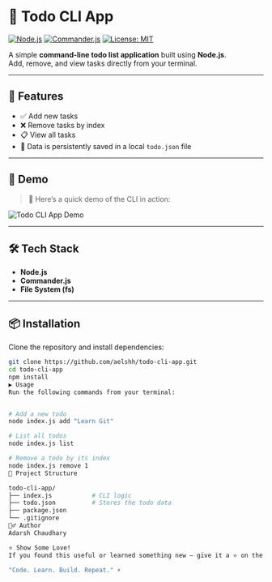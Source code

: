 # 📝 Todo CLI App

[![Node.js](https://img.shields.io/badge/Node.js-339933?style=for-the-badge&logo=node.js&logoColor=white)](https://nodejs.org)
[![Commander.js](https://img.shields.io/badge/Commander.js-FFD700?style=for-the-badge)](https://www.npmjs.com/package/commander)
[![License: MIT](https://img.shields.io/badge/License-MIT-green.svg?style=for-the-badge)](LICENSE)

A simple **command-line todo list application** built using **Node.js**.  
Add, remove, and view tasks directly from your terminal.  

---

## 🚀 Features

- ✅ Add new tasks  
- ❌ Remove tasks by index  
- 📋 View all tasks  
- 💾 Data is persistently saved in a local `todo.json` file  

---

## 📸 Demo

> 🎥 Here’s a quick demo of the CLI in action:

![Todo CLI App Demo](https://media.giphy.com/media/v1.Y2lkPTc5MGI3NjExNjZzNW41bXl6cnBpYTU3eGoxZHkyMmE5N25kMnV1dXAwZ3pyODNudCZlcD12MV9naWZzX3NlYXJjaCZjdD1n/M9gbBd9nbDrOTu1Mqx/giphy.gif)

---

## 🛠️ Tech Stack

- **Node.js**  
- **Commander.js**  
- **File System (fs)**  

---

## 📦 Installation

Clone the repository and install dependencies:

```bash
git clone https://github.com/aelshh/todo-cli-app.git
cd todo-cli-app
npm install
▶️ Usage
Run the following commands from your terminal:


# Add a new todo
node index.js add "Learn Git"

# List all todos
node index.js list

# Remove a todo by its index
node index.js remove 1
📁 Project Structure

todo-cli-app/
├── index.js           # CLI logic
├── todo.json          # Stores the todo data
├── package.json
└── .gitignore
🙋‍♂️ Author
Adarsh Chaudhary

⭐ Show Some Love!
If you found this useful or learned something new — give it a ⭐ on the repo!

"Code. Learn. Build. Repeat." ⚡
